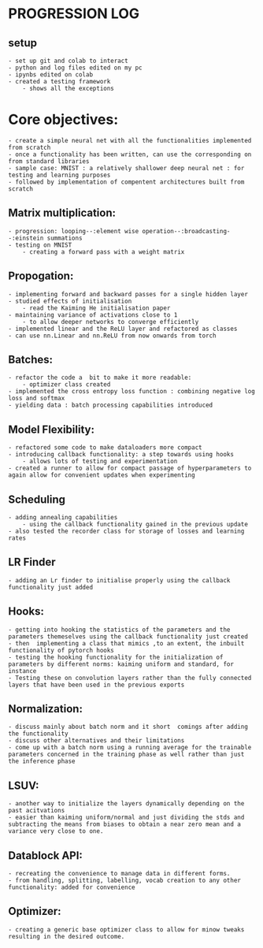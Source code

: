 # PROGRESSION LOG

## setup

	- set up git and colab to interact 
	- python and log files edited on my pc
	- ipynbs edited on colab
	- created a testing framework
		- shows all the exceptions 

# Core objectives:
	
	- create a simple neural net with all the functionalities implemented from scratch
	- once a functionality has been written, can use the corresponding on from standard libraries
	- sample case: MNIST : a relatively shallower deep neural net : for testing and learning purposes
	- followed by implementation of compentent architectures built from scratch

## Matrix multiplication:

	- progression: looping--:element wise operation--:broadcasting--:einstein summations
	- testing on MNIST
		- creating a forward pass with a weight matrix 

## Propogation:

	- implementing forward and backward passes for a single hidden layer
	- studied effects of initialisation 
		- read the Kaiming He initialisation paper
	- maintaining variance of activations close to 1 
		- to allow deeper networks to converge efficiently
	- implemented linear and the ReLU layer and refactored as classes
	- can use nn.Linear and nn.ReLU from now onwards from torch

## Batches:
	
	- refactor the code a  bit to make it more readable:
		- optimizer class created
	- implemented the cross entropy loss function : combining negative log loss and softmax 
	- yielding data : batch processing capabilities introduced 

## Model Flexibility:

	- refactored some code to make dataloaders more compact 
	- introducing callback functionality: a step towards using hooks
		- allows lots of testing and experimentation 
	- created a runner to allow for compact passage of hyperparameters to again allow for convenient updates when experimenting
	 

## Scheduling 

	- adding annealing capabilities 
		- using the callback functionality gained in the previous update
	- also tested the recorder class for storage of losses and learning rates

## LR Finder
	
	- adding an Lr finder to initialise properly using the callback functionality just added
	
## Hooks:
	
	- getting into hooking the statistics of the parameters and the parameters themeselves using the callback functionality just created
	- then  implementing a class that mimics ,to an extent, the inbuilt functionality of pytorch hooks
	- testing the hooking functionality for the initialization of parameters by different norms: kaiming uniform and standard, for instance
	- Testing these on convolution layers rather than the fully connected layers that have been used in the previous exports

## Normalization:

	- discuss mainly about batch norm and it short  comings after adding the functionality 
	- discuss other alternatives and their limitations
	- come up with a batch norm using a running average for the trainable parameters concerned in the training phase as well rather than just the inference phase 

## LSUV:
	
	- another way to initialize the layers dynamically depending on the past acitvations
	- easier than kaiming uniform/normal and just dividing the stds and subtracting the means from biases to obtain a near zero mean and a variance very close to one.

## Datablock API:

	- recreating the convenience to manage data in different forms.
	- from handling, splitting, labelling, vocab creation to any other functionality: added for convenience

## Optimizer:
	
	- creating a generic base optimizer class to allow for minow tweaks resulting in the desired outcome.
